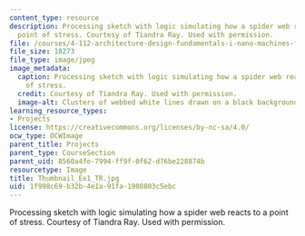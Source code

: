 ```yaml
---
content_type: resource
description: Processing sketch with logic simulating how a spider web reacts to a
  point of stress. Courtesy of Tiandra Ray. Used with permission.
file: /courses/4-112-architecture-design-fundamentals-i-nano-machines-fall-2012/1f998c69b32b4e1a91fa1908803c5ebc_Thumbnail_Ex1_TR.jpg
file_size: 18273
file_type: image/jpeg
image_metadata:
  caption: Processing sketch with logic simulating how a spider web reacts to a point
    of stress.
  credit: Courtesy of Tiandra Ray. Used with permission.
  image-alt: Clusters of webbed white lines drawn on a black background.
learning_resource_types:
- Projects
license: https://creativecommons.org/licenses/by-nc-sa/4.0/
ocw_type: OCWImage
parent_title: Projects
parent_type: CourseSection
parent_uid: 8560a4fe-7994-ff9f-0f62-d76be228874b
resourcetype: Image
title: Thumbnail_Ex1_TR.jpg
uid: 1f998c69-b32b-4e1a-91fa-1908803c5ebc
---
```

Processing sketch with logic simulating how a spider web reacts to a point of stress. Courtesy of Tiandra Ray. Used with permission.